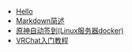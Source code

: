 * [Hello](/ "yexca'Docs")
* [Markdown简述](/Markdown/Markdown_Guide.md)  
* [原神自动签到(Linux服务器docker)](/Other/Genshin_helper_docker.md)
* [VRChat入门教程](/VRChat/)  
